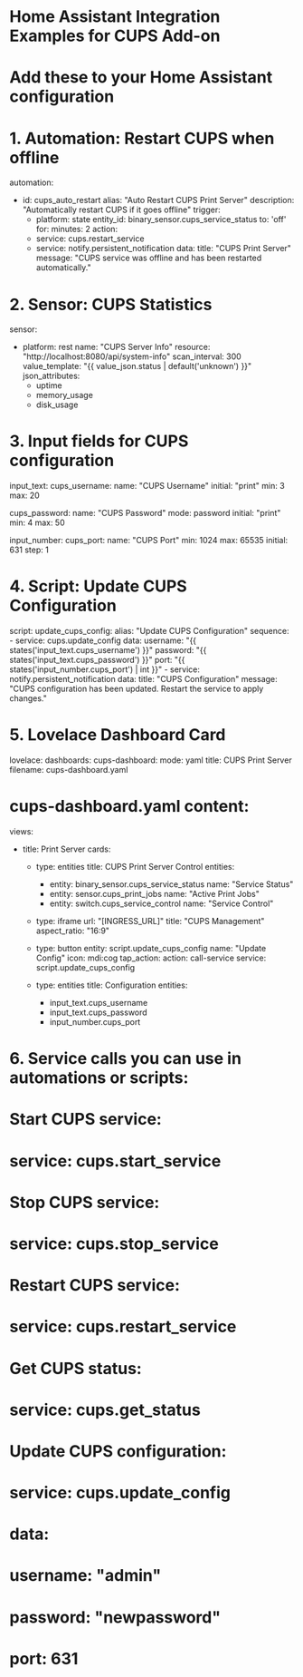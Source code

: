 # Home Assistant Integration Examples for CUPS Add-on
# Add these to your Home Assistant configuration

# 1. Automation: Restart CUPS when offline
automation:
  - id: cups_auto_restart
    alias: "Auto Restart CUPS Print Server"
    description: "Automatically restart CUPS if it goes offline"
    trigger:
      - platform: state
        entity_id: binary_sensor.cups_service_status
        to: 'off'
        for:
          minutes: 2
    action:
      - service: cups.restart_service
      - service: notify.persistent_notification
        data:
          title: "CUPS Print Server"
          message: "CUPS service was offline and has been restarted automatically."

# 2. Sensor: CUPS Statistics
sensor:
  - platform: rest
    name: "CUPS Server Info"
    resource: "http://localhost:8080/api/system-info"
    scan_interval: 300
    value_template: "{{ value_json.status | default('unknown') }}"
    json_attributes:
      - uptime
      - memory_usage
      - disk_usage

# 3. Input fields for CUPS configuration
input_text:
  cups_username:
    name: "CUPS Username"
    initial: "print"
    min: 3
    max: 20
    
  cups_password:
    name: "CUPS Password"
    mode: password
    initial: "print"
    min: 4
    max: 50

input_number:
  cups_port:
    name: "CUPS Port"
    min: 1024
    max: 65535
    initial: 631
    step: 1

# 4. Script: Update CUPS Configuration
script:
  update_cups_config:
    alias: "Update CUPS Configuration"
    sequence:
      - service: cups.update_config
        data:
          username: "{{ states('input_text.cups_username') }}"
          password: "{{ states('input_text.cups_password') }}"
          port: "{{ states('input_number.cups_port') | int }}"
      - service: notify.persistent_notification
        data:
          title: "CUPS Configuration"
          message: "CUPS configuration has been updated. Restart the service to apply changes."

# 5. Lovelace Dashboard Card
lovelace:
  dashboards:
    cups-dashboard:
      mode: yaml
      title: CUPS Print Server
      filename: cups-dashboard.yaml
      
# cups-dashboard.yaml content:
views:
  - title: Print Server
    cards:
      - type: entities
        title: CUPS Print Server Control
        entities:
          - entity: binary_sensor.cups_service_status
            name: "Service Status"
          - entity: sensor.cups_print_jobs
            name: "Active Print Jobs"
          - entity: switch.cups_service_control
            name: "Service Control"
            
      - type: iframe
        url: "[INGRESS_URL]"
        title: "CUPS Management"
        aspect_ratio: "16:9"
        
      - type: button
        entity: script.update_cups_config
        name: "Update Config"
        icon: mdi:cog
        tap_action:
          action: call-service
          service: script.update_cups_config
          
      - type: entities
        title: Configuration
        entities:
          - input_text.cups_username
          - input_text.cups_password
          - input_number.cups_port

# 6. Service calls you can use in automations or scripts:

# Start CUPS service:
# service: cups.start_service

# Stop CUPS service:
# service: cups.stop_service

# Restart CUPS service:
# service: cups.restart_service

# Get CUPS status:
# service: cups.get_status

# Update CUPS configuration:
# service: cups.update_config
# data:
#   username: "admin"
#   password: "newpassword"
#   port: 631
